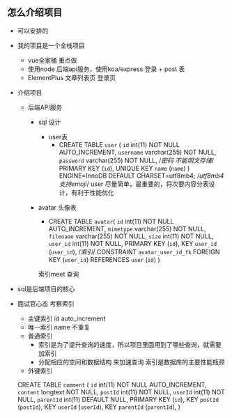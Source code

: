 ## 怎么介绍项目

- 可以安排的
- 我的项目是一个全栈项目
  - vue全家桶 重点做
  - 使用node 后端api服务，使用koa/express 登录 + post 表
  - ElementPlus 文章列表页 登录页

- 介绍项目
  - 后端API服务
    - sql 设计
      - user表
        - CREATE TABLE `user` (
          `id` int(11) NOT NULL AUTO_INCREMENT,
          `username` varchar(255) NOT NULL,
          `password` varchar(255) NOT NULL, /*密码 不能明文存储*/
          PRIMARY KEY (`id`),
          UNIQUE KEY `name` (`name`)
        ) ENGINE=InnoDB  DEFAULT CHARSET=utf8mb4; /*utf8mb4 支持emoji*/
        user 尽量简单，最重要的，将次要内容分表设计，有利于性能优化
    - avatar 头像表
      - CREATE TABLE `avatar`(
        `id` int(11) NOT NULL AUTO_INCREMENT,
        `mimetype` varchar(255) NOT NULL,
        `filename` varchar(255) NOT NULL,
        `size` int(11) NOT NULL,
        `user_id` int(11) NOT NULL,
        PRIMARY KEY (`id`),
        KEY `user_id` (`user_id`), /*索引*/
        CONSTRAINT `avatar_user_id_fk` FOREIGN KEY (`user_id`) REFERENCES `user` (`id`)
      )

      索引meet 查询

- sql是后端项目的核心
- 面试官心态 考察索引
  - 主键索引 id auto_increment
  - 唯一索引 name 不重复
  - 普通索引
    - 索引是为了提升查询的速度，所以项目里面用到了哪些查询，就需要加索引
    - 分配相应的空间和数据结构 来加速查询 索引是数据库的主要性能瓶颈
  - 外键索引

  CREATE TABLE `comment` (
    `id` int(11) NOT NULL AUTO_INCREMENT,
    `content` longtext NOT NULL,
    `postId` int(11) NOT NULL,
    `userId` int(11) NOT NULL,
    `parentId` int(11) DEFAULT NULL,
    PRIMARY KEY (`id`),
    KEY `postId` (`postId`),
    KEY `userId` (`userId`),
    KEY `parentId` (`parentId`),
  )